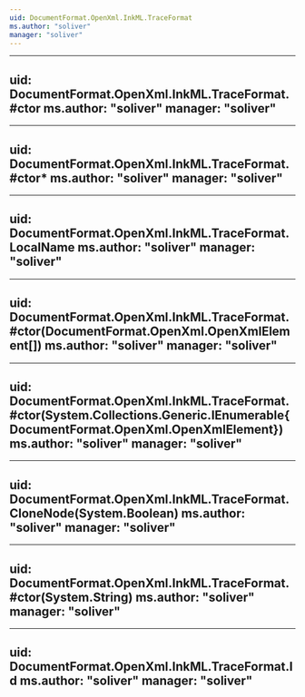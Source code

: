 ```yaml
---
uid: DocumentFormat.OpenXml.InkML.TraceFormat
ms.author: "soliver"
manager: "soliver"
---
```


---
uid: DocumentFormat.OpenXml.InkML.TraceFormat.#ctor
ms.author: "soliver"
manager: "soliver"
---

---
uid: DocumentFormat.OpenXml.InkML.TraceFormat.#ctor*
ms.author: "soliver"
manager: "soliver"
---

---
uid: DocumentFormat.OpenXml.InkML.TraceFormat.LocalName
ms.author: "soliver"
manager: "soliver"
---

---
uid: DocumentFormat.OpenXml.InkML.TraceFormat.#ctor(DocumentFormat.OpenXml.OpenXmlElement[])
ms.author: "soliver"
manager: "soliver"
---

---
uid: DocumentFormat.OpenXml.InkML.TraceFormat.#ctor(System.Collections.Generic.IEnumerable{DocumentFormat.OpenXml.OpenXmlElement})
ms.author: "soliver"
manager: "soliver"
---

---
uid: DocumentFormat.OpenXml.InkML.TraceFormat.CloneNode(System.Boolean)
ms.author: "soliver"
manager: "soliver"
---

---
uid: DocumentFormat.OpenXml.InkML.TraceFormat.#ctor(System.String)
ms.author: "soliver"
manager: "soliver"
---

---
uid: DocumentFormat.OpenXml.InkML.TraceFormat.Id
ms.author: "soliver"
manager: "soliver"
---
